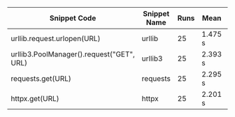 |Snippet Code|Snippet Name|Runs|Mean|Median|Min|Max|Standard Deviation|
|---|---|---|---|---|---|---|---|
|urllib.request.urlopen(URL)|urllib|25|1.475 s|1.376 s|1.287 s|2.304 s|259.79 ms|
|urllib3.PoolManager().request("GET", URL)|urllib3|25|2.393 s|2.304 s|2.104 s|3.187 s|259.69 ms|
|requests.get(URL)|requests|25|2.295 s|2.193 s|2.037 s|2.906 s|223.47 ms|
|httpx.get(URL)|httpx|25|2.201 s|2.168 s|2.08 s|2.424 s|104.43 ms|
